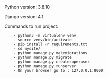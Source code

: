 Python version: 3.8.10

Django version: 4.1

Commands to run project:


        - python3 -m virtualenv venv
        - source venv/bin/activate
        - pip install -r requirements.txt
        - cd mysite/
        - python manage.py makemigrations
        - python manage.py migrate
        - python manage.py createsuperuser
        - python manage.py runserver
        - On your browser go to : 127.0.0.1:8000
